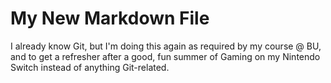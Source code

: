 # My New Markdown File

I already know Git, but I'm doing this again as required by my course @ BU, and to get a refresher after a good, fun summer of Gaming on my Nintendo Switch instead of anything Git-related.

